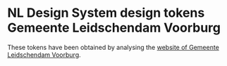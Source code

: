 # NL Design System design tokens Gemeente Leidschendam Voorburg

These tokens have been obtained by analysing the [website of Gemeente Leidschendam Voorburg](https://www.lv.nl).
